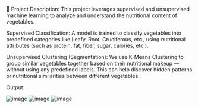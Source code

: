 🧠 Project Description:
This project leverages supervised and unsupervised machine learning to analyze and understand the nutritional content of vegetables.

Supervised Classification: A model is trained to classify vegetables into predefined categories like Leafy, Root, Cruciferous, etc., using nutritional attributes (such as protein, fat, fiber, sugar, calories, etc.).

Unsupervised Clustering (Segmentation): We use K-Means Clustering to group similar vegetables together based on their nutritional makeup — without using any predefined labels. This can help discover hidden patterns or nutritional similarities between different vegetables.

Output: 


![image](https://github.com/user-attachments/assets/d543d91c-3b82-4191-80c1-cfe8767f4c32)
![image](https://github.com/user-attachments/assets/6501c4be-c6f3-4c34-ae4a-d8d895c58aa9)
![image](https://github.com/user-attachments/assets/220ccae3-8408-4bd3-a25e-43b93244b47a)



